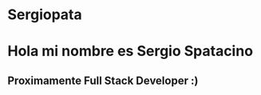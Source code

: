 # Sergiopata

<h1>Hola mi nombre es Sergio Spatacino</h1>
<h2>Proximamente Full Stack Developer :)</h2>

